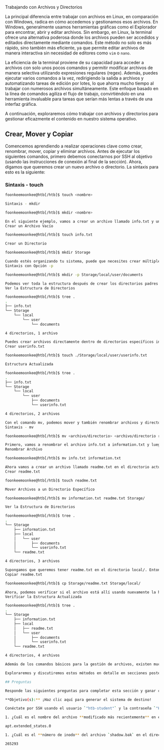 Trabajando con Archivos y Directorios

La principal diferencia entre trabajar con archivos en Linux, en comparación con Windows, radica en cómo accedemos y gestionamos esos archivos. En Windows, generalmente usamos herramientas gráficas como el Explorador para encontrar, abrir y editar archivos. Sin embargo, en Linux, la terminal ofrece una alternativa poderosa donde los archivos pueden ser accedidos y editados directamente mediante comandos. Este método no solo es más rápido, sino también más eficiente, ya que permite editar archivos de manera interactiva sin necesidad de editores como `vim` o `nano`.

La eficiencia de la terminal proviene de su capacidad para acceder a archivos con solo unos pocos comandos y permitir modificar archivos de manera selectiva utilizando expresiones regulares (regex). Además, puedes ejecutar varios comandos a la vez, redirigiendo la salida a archivos y automatizando tareas de edición por lotes, lo que ahorra mucho tiempo al trabajar con numerosos archivos simultáneamente. Este enfoque basado en la línea de comandos agiliza el flujo de trabajo, convirtiéndolo en una herramienta invaluable para tareas que serían más lentas a través de una interfaz gráfica.

A continuación, exploraremos cómo trabajar con archivos y directorios para gestionar eficazmente el contenido en nuestro sistema operativo.

## Crear, Mover y Copiar

Comencemos aprendiendo a realizar operaciones clave como crear, renombrar, mover, copiar y eliminar archivos. Antes de ejecutar los siguientes comandos, primero debemos conectarnos por SSH al objetivo (usando las instrucciones de conexión al final de la sección). Ahora, digamos que queremos crear un nuevo archivo o directorio. La sintaxis para esto es la siguiente:

### Sintaxis - touch

```bash
foonkeemoonkee@htb[/htb]$ touch <nombre>

Sintaxis - mkdir

foonkeemoonkee@htb[/htb]$ mkdir <nombre>

En el siguiente ejemplo, vamos a crear un archivo llamado info.txt y un directorio llamado Storage. Para crear estos, seguimos los comandos y su sintaxis como se muestra arriba.
Crear un Archivo Vacío

foonkeemoonkee@htb[/htb]$ touch info.txt

Crear un Directorio

foonkeemoonkee@htb[/htb]$ mkdir Storage

Cuando estés organizando tu sistema, puede que necesites crear múltiples directorios dentro de otros directorios. Ejecutar manualmente el comando mkdir para cada uno sería una pérdida de tiempo. Afortunadamente, el comando mkdir tiene la opción -p (padres), que permite crear directorios padres automáticamente.
Sintaxis con Opción -p

foonkeemoonkee@htb[/htb]$ mkdir -p Storage/local/user/documents

Podemos ver toda la estructura después de crear los directorios padres con la herramienta tree.
Ver la Estructura de Directorios

foonkeemoonkee@htb[/htb]$ tree .
.
├── info.txt
└── Storage
    └── local
        └── user
            └── documents

4 directorios, 1 archivo

Puedes crear archivos directamente dentro de directorios específicos indicando la ruta donde debe almacenarse el archivo, y puedes usar el punto (.) para indicar que deseas comenzar desde el directorio actual. Esta es una forma conveniente de trabajar dentro de tu ubicación actual sin necesidad de escribir la ruta completa. Así que, el comando para crear otro archivo vacío se vería así:
Crear userinfo.txt

foonkeemoonkee@htb[/htb]$ touch ./Storage/local/user/userinfo.txt

Estructura Actualizada

foonkeemoonkee@htb[/htb]$ tree .
.
├── info.txt
└── Storage
    └── local
        └── user
            ├── documents
            └── userinfo.txt

4 directorios, 2 archivos

Con el comando mv, podemos mover y también renombrar archivos y directorios. La sintaxis para esto es la siguiente:
Sintaxis - mv

foonkeemoonkee@htb[/htb]$ mv <archivo/directorio> <archivo/directorio renombrado>

Primero, vamos a renombrar el archivo info.txt a information.txt y luego moverlo al directorio Storage.
Renombrar Archivo

foonkeemoonkee@htb[/htb]$ mv info.txt information.txt

Ahora vamos a crear un archivo llamado readme.txt en el directorio actual y luego copiar los archivos information.txt y readme.txt al directorio Storage/.
Crear readme.txt

foonkeemoonkee@htb[/htb]$ touch readme.txt

Mover Archivos a un Directorio Específico

foonkeemoonkee@htb[/htb]$ mv information.txt readme.txt Storage/

Ver la Estructura de Directorios

foonkeemoonkee@htb[/htb]$ tree .
.
└── Storage
    ├── information.txt
    ├── local
    │   └── user
    │       ├── documents
    │       └── userinfo.txt
    └── readme.txt

4 directorios, 3 archivos

Supongamos que queremos tener readme.txt en el directorio local/. Entonces, podemos copiarlo allí con las rutas especificadas.
Copiar readme.txt

foonkeemoonkee@htb[/htb]$ cp Storage/readme.txt Storage/local/

Ahora, podemos verificar si el archivo está allí usando nuevamente la herramienta tree.
Verificar la Estructura Actualizada

foonkeemoonkee@htb[/htb]$ tree .
.
└── Storage
    ├── information.txt
    ├── local
    │   ├── readme.txt
    │   └── user
    │       ├── documents
    │       └── userinfo.txt
    └── readme.txt

4 directorios, 4 archivos

Además de los comandos básicos para la gestión de archivos, existen muchas otras formas poderosas de trabajar con archivos en Linux, como el uso de redirección y editores de texto. La redirección te permite manipular el flujo de entrada y salida entre comandos y archivos, haciendo tareas como crear o modificar archivos más rápidas y eficientes. También puedes usar editores de texto populares como vim y nano para ediciones más interactivas.

Exploraremos y discutiremos estos métodos en detalle en secciones posteriores. A medida que te familiarices con estas técnicas, tendrás más flexibilidad en cómo crear, editar y gestionar archivos en tu sistema.

## Preguntas

Responde las siguientes preguntas para completar esta sección y ganar cubos:

**Objetivo(s):** ¡Haz clic aquí para generar el sistema de destino!

Conéctate por SSH usando el usuario `"htb-student"` y la contraseña `"HTB_@cademy_stdnt!"`

1. ¿Cuál es el nombre del archivo **modificado más recientemente** en el directorio `/var/backups`?

apt.extended_states.0

1. ¿Cuál es el **número de inodo** del archivo `shadow.bak` en el directorio `/var/backups`?

265293
